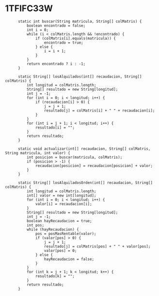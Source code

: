 # 1TFIFC33W

          static int buscar(String matricula, String[] colMatris) {
              boolean encontrado = false;
              int i = 0;
              while (i < colMatris.length && !encontrado) {
                  if (colMatris[i].equals(matricula)) {
                      encontrado = true;
                  } else {
                      i = i + 1;
                  }
              }
              return encontrado ? i : -1;
          }
      
          static String[] losAlquilados(int[] recaudacion, String[] colMatris) {
              int longitud = colMatris.length;
              String[] resultado = new String[longitud];
              int j = -1;
              for (int i = 0; i < longitud; i++) {
                  if (recaudacion[i] > 0) {
                      j = j + 1;
                      resultado[j] = colMatris[i] + " " + recaudacion[i];
                  }
              }
              for (int i = j + 1; i < longitud; i++) {
                  resultado[i] = "";
              }
              return resultado;
          }
      
          static void actualizar(int[] recaudacion, String[] colMatris, String matricula, int valor) {
              int posicion = buscar(matricula, colMatris);
              if (posicion > -1) {
                  recaudacion[posicion] = recaudacion[posicion] + valor;
              }
          }
      
          static String[] losAlquiladosOrden(int[] recaudacion, String[] colMatris) {
              int longitud = colMatris.length;
              int[] valor = new int[longitud];
              for (int i = 0; i < longitud; i++) {
                  valor[i] = recaudacion[i];
              }
              String[] resultado = new String[longitud];
              int j = -1;
              boolean hayRecaudacion = true;
              int pos;
              while (hayRecaudacion) {
                  pos = posMasRentable(valor);
                  if (valor[pos] > 0) {
                      j = j + 1;
                      resultado[j] = colMatris[pos] + " " + valor[pos];
                      valor[pos] = 0;
                  } else {
                      hayRecaudacion = false;
                  }
              }
              for (int k = j + 1; k < longitud; k++) {
                  resultado[k] = "";
              }
              return resultado;
          }
